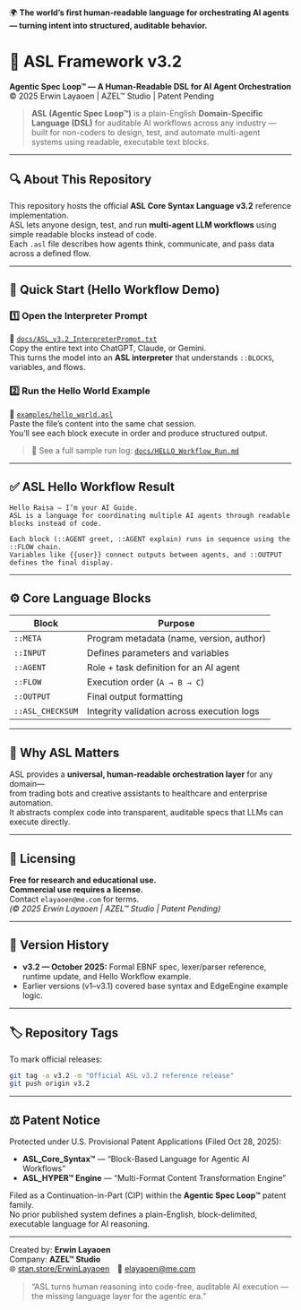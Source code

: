 🌍 **The world’s first human-readable language for orchestrating AI agents — turning intent into structured, auditable behavior.**

# 🧠 ASL Framework v3.2  
**Agentic Spec Loop™ — A Human-Readable DSL for AI Agent Orchestration**  
© 2025 Erwin Layaoen | AZEL™ Studio | Patent Pending  

> **ASL (Agentic Spec Loop™)** is a plain-English **Domain-Specific Language (DSL)** for auditable AI workflows across any industry — built for non-coders to design, test, and automate multi-agent systems using readable, executable text blocks.

---

## 🔍 About This Repository
This repository hosts the official **ASL Core Syntax Language v3.2** reference implementation.  
ASL lets anyone design, test, and run **multi-agent LLM workflows** using simple readable blocks instead of code.  
Each `.asl` file describes how agents think, communicate, and pass data across a defined flow.

---

## 🚀 Quick Start (Hello Workflow Demo)

### 1️⃣ Open the Interpreter Prompt  
📄 [`docs/ASL_v3.2_InterpreterPrompt.txt`](docs/ASL_v3.2_InterpreterPrompt.txt)  
Copy the entire text into ChatGPT, Claude, or Gemini.  
This turns the model into an **ASL interpreter** that understands `::BLOCKS`, variables, and flows.

### 2️⃣ Run the Hello World Example  
📄 [`examples/hello_world.asl`](examples/hello_world.asl)  
Paste the file’s content into the same chat session.  
You’ll see each block execute in order and produce structured output.

> 📄 See a full sample run log: [`docs/HELLO_Workflow_Run.md`](docs/HELLO_Workflow_Run.md)
---

## ✅ ASL Hello Workflow Result
```
Hello Raisa — I’m your AI Guide.  
ASL is a language for coordinating multiple AI agents through readable blocks instead of code.

Each block (::AGENT greet, ::AGENT explain) runs in sequence using the ::FLOW chain.  
Variables like {{user}} connect outputs between agents, and ::OUTPUT defines the final display.
```

---

## ⚙️ Core Language Blocks

| Block | Purpose |
|------|----------|
| `::META` | Program metadata (name, version, author) |
| `::INPUT` | Defines parameters and variables |
| `::AGENT` | Role + task definition for an AI agent |
| `::FLOW` | Execution order (`A → B → C`) |
| `::OUTPUT` | Final output formatting |
| `::ASL_CHECKSUM` | Integrity validation across execution logs |

---

## 🧠 Why ASL Matters
ASL provides a **universal, human-readable orchestration layer** for any domain—  
from trading bots and creative assistants to healthcare and enterprise automation.  
It abstracts complex code into transparent, auditable specs that LLMs can execute directly.

---

## 🧾 Licensing
**Free for research and educational use.**  
**Commercial use requires a license.**  
Contact `elayaoen@me.com` for terms.  
*(© 2025 Erwin Layaoen | AZEL™ Studio | Patent Pending)*

---

## 🧱 Version History
- **v3.2 — October 2025:** Formal EBNF spec, lexer/parser reference, runtime update, and Hello Workflow example.  
- Earlier versions (v1–v3.1) covered base syntax and EdgeEngine example logic.

---

## 🏷 Repository Tags
To mark official releases:
```bash
git tag -a v3.2 -m "Official ASL v3.2 reference release"
git push origin v3.2
```

---

## ⚖️ Patent Notice
Protected under U.S. Provisional Patent Applications (Filed Oct 28, 2025):  
- **ASL_Core_Syntax™** — “Block-Based Language for Agentic AI Workflows”  
- **ASL_HYPER™ Engine** — “Multi-Format Content Transformation Engine”  

Filed as a Continuation-in-Part (CIP) within the **Agentic Spec Loop™** patent family.  
No prior published system defines a plain-English, block-delimited, executable language for AI reasoning.

---

Created by: **Erwin Layaoen**  
Company: **AZEL™ Studio**  
🌐 [stan.store/ErwinLayaoen](https://stan.store/ErwinLayaoen) 📧 elayaoen@me.com  

> “ASL turns human reasoning into code-free, auditable AI execution — the missing language layer for the agentic era.”
